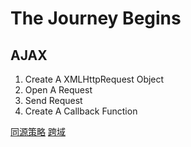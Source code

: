 # The Journey Begins

## AJAX

1. Create A XMLHttpRequest Object
2. Open A Request
3. Send Request
4. Create A Callback Function

[同源策略]('https://developer.mozilla.org/zh-CN/docs/Web/Security/Same-origin_policy')
[跨域]('https://developer.mozilla.org/zh-CN/docs/Web/HTTP/Access_control_CORS')